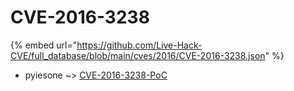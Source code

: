 # CVE-2016-3238
{% embed url="https://github.com/Live-Hack-CVE/full_database/blob/main/cves/2016/CVE-2016-3238.json" %}

* pyiesone ~> [CVE-2016-3238-PoC](https://www.alice-snow.ru/2016/database/cve-2016-3238/cve-2016-3238-poc-pyiesone)
